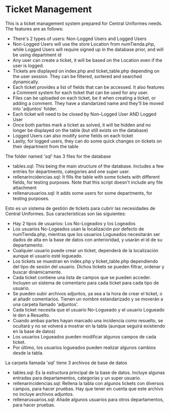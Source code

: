 # Ticket Management

This is a ticket management system prepared for Central Uniformes needs. The features are as follows:
 - There's 2 types of users: Non-Logged Users and Logged Users
 - Non-Logged Users will use the store Location from numTienda.php, while Logged Users will require signed up in the database prior, and will be using department id
 - Any user can create a ticket, it will be based on the Location even if the user is logged.
 - Tickets are displayed on index.php and ticket_table.php depending on the user session. They can be filtered, sortered and searched dynamically.
 - Each ticket provides a list of fields that can be accessed. It also features a Comment system for each ticket that can be used for any user.
 - Files can be uploaded on each ticket, be it when creating a ticket, or adding a comment. They have a standarized name and they'll be moved into 'adjuntos' folder.
 - Each ticket will need to be closed by Non-Logged User AND Logged User
 - Once both parties mark a ticket as solved, it will be hidden and no longer be displayed on the table (but still exists on the database)
 - Logged Users can also modify some fields on each ticket
 - Lastly, for logged users, they can do some quick changes on tickets on their department from the table

The folder named 'sql' has 3 files for the database
 - tables.sql: This being the main structure of the database. Includes a few entries for departments, categories and one super user.
 - rellenarincidencias.sql: It fills the table with some tickets with different fields, for testing purposes. Note that this script doesn't include any file attachment
 - rellenarusuarios.sql: It adds some users for some departments, for testing purposes.

Esto es un sistema de gestión de tickets para cubrir las necesidades de Central Uniformes. Sus características son las siguientes:
 - Hay 2 tipos de usuarios: Los No-Logeados y los Logeados
 - Los usuarios No-Logeados usan la localización por defecto de numTienda.php, mientras que los usuarios Logueados necesitarán ser dados de alta en la base de datos con anterioridad, y usarán el id de su departamento.
 - Cualquier usuario puede crear un ticket, dependerá de la localización aunque el usuario esté logueado.
 - Los tickets se muestran en index.php y ticket_table.php dependiendo del tipo de sesión del usuario. Dichos tickets se pueden filtrar, ordenar y buscar dinámicamente.
 - Cada ticket contiene una lista de campos que se pueden acceder. Incluyen un sistema de comentario para cada ticket para cada tipo de usuario.
 - Se pueden subir archivos adjuntos, ya sea a la hora de crear el ticket, o al añadir comentarios. Tienen un nombre estandarizado y se moverán a una carpeta llamado 'adjuntos'.
 - Cada ticket necesita que el usuario No-Logueado y el usuario Logueado le den a Resuelto.
 - Cuando ambas partes hayan marcado una incidencia como resuelto, se ocultará y no se volverá a mostrar en la tabla (aunque seguirá existiendo en la base de datos)
 - Los usuarios Logueados pueden modificar algunos campos de cada ticket.
 - Por último, los usuarios logueados pueden realizar algunos cambios desde la tabla.

La carpeta llamada 'sql' tiene 3 archivos de base de datos
 - tables.sql: Es la estructura principal de la base de datos. Incluye algunas entradas para departamentos, categorías y un super usuario.
 - rellenarincidencias.sql: Rellena la tabla con algunos tickets con diversos campos, para hacer pruebas. Hay que tener en cuenta que este archivo no incluye archivos adjuntos.
 - rellenarusuarios.sql: Añade algunos usuarios para otros departamentos, para hacer pruebas.
